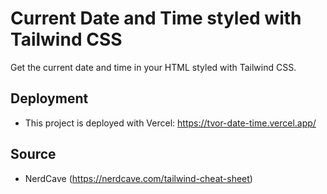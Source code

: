 # Current Date and Time styled with Tailwind CSS

Get the current date and time in your HTML styled with Tailwind CSS.

## Deployment
* This project is deployed with Vercel: https://tvor-date-time.vercel.app/

## Source
* NerdCave (https://nerdcave.com/tailwind-cheat-sheet)